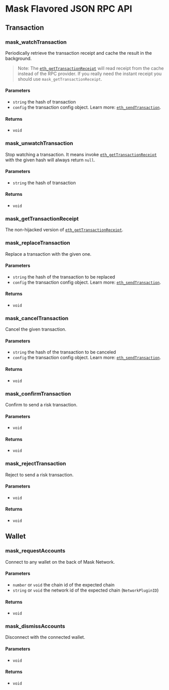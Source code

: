 <!-- markdownlint-disable no-duplicate-heading -->

# Mask Flavored JSON RPC API

## Transaction

### mask_watchTransaction

Periodically retrieve the transaction receipt and cache the result in the background.

> Note: The [`eth_getTransactionReceipt`](https://eth.wiki/json-rpc/API#eth_gettransactionreceipt) will read receipt from the cache instead of the RPC provider. If you really need the instant receipt you should use `mask_getTransactionReceipt`.

#### Parameters

- `string` the hash of transaction
- `config` the transaction config object. Learn more: [`eth_sendTransaction`](https://eth.wiki/json-rpc/API#eth_sendtransaction).

#### Returns

- `void`

### mask_unwatchTransaction

Stop watching a transaction. It means invoke [`eth_getTransactionReceipt`](https://eth.wiki/json-rpc/API#eth_gettransactionreceipt) with the given hash will always return `null`.

#### Parameters

- `string` the hash of transaction

#### Returns

- `void`

### mask_getTransactionReceipt

The non-hijacked version of [`eth_getTransactionReceipt`](https://eth.wiki/json-rpc/API#eth_gettransactionreceipt).

### mask_replaceTransaction

Replace a transaction with the given one.

#### Parameters

- `string` the hash of the transaction to be replaced
- `config` the transaction config object. Learn more: [`eth_sendTransaction`](https://eth.wiki/json-rpc/API#eth_sendtransaction).

#### Returns

- `void`

### mask_cancelTransaction

Cancel the given transaction.

#### Parameters

- `string` the hash of the transaction to be canceled
- `config` the transaction config object. Learn more: [`eth_sendTransaction`](https://eth.wiki/json-rpc/API#eth_sendtransaction).

#### Returns

- `void`

### mask_confirmTransaction

Confirm to send a risk transaction.

#### Parameters

- `void`

#### Returns

- `void`

### mask_rejectTransaction

Reject to send a risk transaction.

#### Parameters

- `void`

#### Returns

- `void`

## Wallet

### mask_requestAccounts

Connect to any wallet on the back of Mask Network.

#### Parameters

- `number` or `void` the chain id of the expected chain
- `string` or `void` the network id of the expected chain (`NetworkPluginID`)

#### Returns

- `void`

### mask_dismissAccounts

Disconnect with the connected wallet.

#### Parameters

- `void`

#### Returns

- `void`
